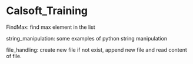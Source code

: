 # Calsoft_Training

FindMax: find max element in the list

string_manipulation: some examples of python string manipulation

file_handling: create new file if not exist, append new file and read content of file.
